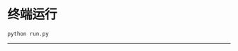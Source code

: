 # 终端运行

```shell
python run.py
```
***********************************************************************************************************************************************